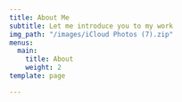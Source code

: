 ```yaml
---
title: About Me
subtitle: Let me introduce you to my work
img_path: "/images/iCloud Photos (7).zip"
menus:
  main:
    title: About
    weight: 2
template: page

---
```

